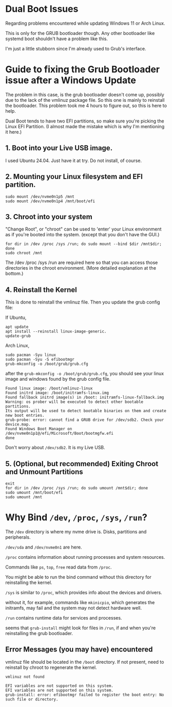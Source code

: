 # Dual Boot Issues
Regarding problems encountered while updating Windows 11 or Arch Linux.

This is only for the GRUB bootloader though. Any other bootloader like systemd boot shouldn't have a problem like this.

I'm just a little stubborn since I'm already used to Grub's interface. 

# Guide to fixing the Grub Bootloader issue after a Windows Update

The problem in this case, is the grub bootloader doesn't come up, possibly due to the lack of the vmlinuz package file.
So this one is mainly to reinstall the bootloader.
This problem took me 4 hours to figure out, so this is here to help.

Dual Boot tends to have two EFI partitions, so make sure you're picking the Linux EFI Partition.
(I almost made the mistake which is why I'm mentioning it here.)

## 1. Boot into your Live USB image.

I used Ubuntu 24.04. Just have it at try. Do not install, of course.

## 2. Mounting your Linux filesystem and EFI partition.

```shell
sudo mount /dev/nvme0n1p5 /mnt
sudo mount /dev/nvme0n1p4 /mnt/boot/efi
```

## 3. Chroot into your system

"Change Root", or "chroot" can be used to 'enter' your Linux environment as if you're booted into the system. 
(except that you don't have the GUI.)
```shell
for dir in /dev /proc /sys /run; do sudo mount --bind $dir /mnt$dir; done
sudo chroot /mnt
```
The /dev /proc /sys /run are required here so that you can access those directories in the chroot environment. 
(More detailed explanation at the bottom.)

## 4. Reinstall the Kernel

This is done to reinstall the vmlinuz file. Then you update the grub config file:

If Ubuntu,
```shell
apt update
apt install --reinstall linux-image-generic.
update-grub
```

Arch Linux,
```shell
sudo pacman -Syu linux
sudo pacman -Syu -S efibootmgr
grub-mkconfig -o /boot/grub/grub.cfg
```

after the `grub-mkconfig -o /boot/grub/grub.cfg`, you should see your linux image and windows found by the grub config file.
```shell
Found linux image: /boot/vmlinuz-linux
Found initrd image: /boot/initramfs-linux.img
Found fallback initrd image(s) in /boot: initramfs-linux-fallback.img
Warning: os prober will be executed to detect other bootable partitions.
Its output will be used to detect bootable binaries on them and create new boot entries.
grub-probe: error: cannot find a GRUB drive for /dev/sdb2. Check your device.map.
Found Windows Boot Manager on /dev/nvme0n1p1@/efi/Microsoft/Boot/bootmgfw.efi
done
```

Don't worry about `/dev/sdb2`. It is my Live USB.

## 5. (Optional, but recommended) Exiting Chroot and Unmount Partitions

```shell
exit
for dir in /dev /proc /sys /run; do sudo umount /mnt$dir; done
sudo umount /mnt/boot/efi
sudo umount /mnt
```


# Why Bind `/dev`, `/proc`, `/sys`, `/run`?

The `/dev` directory is where my nvme drive is. Disks, partitions and peripherals.

`/dev/sda` and `/dev/nvme0n1` are here.

`/proc` contains information about running processes and system resources. 

Commands like `ps`, `top`, `free` read data from `/proc`. 

You might be able to run the bind command without this directory for reinstalling the kernel.

`/sys` is similar to `/proc`, which provides info about the devices and drivers. 

without it, for example, commands like `mkinicpio`, which generates the initramfs, may fail and the system may not detect hardware well.

`/run` contains runtime data for services and processes. 

seems that `grub-install` might look for files in `/run`, if and when you're reinstalling the grub bootloader.

## Error Messages (you may have) encountered

vmlinuz file should be located in the `/boot` directory. If not present, need to reinstall by chroot to regenerate the kernel.

`vmlinuz not found`

```shell
EFI variables are not supported on this system.
EFI variables are not supported on this system.
grub-install: error: efibootmgr failed to register the boot entry: No such file or directory.
```
